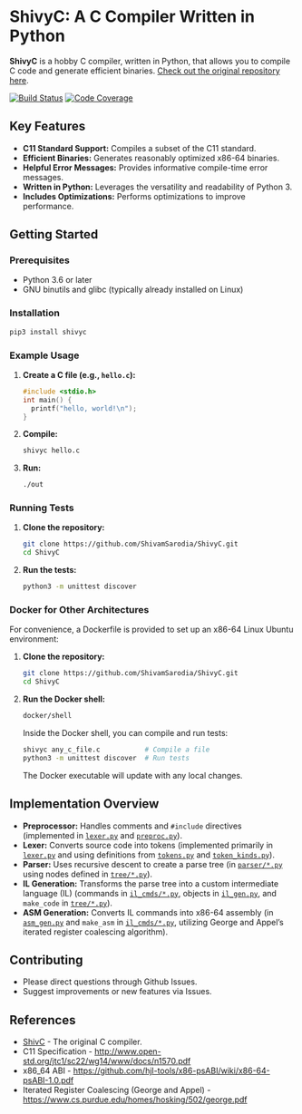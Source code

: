 # ShivyC: A C Compiler Written in Python

**ShivyC** is a hobby C compiler, written in Python, that allows you to compile C code and generate efficient binaries. [Check out the original repository here](https://github.com/ShivamSarodia/ShivyC).

[![Build Status](https://travis-ci.org/ShivamSarodia/ShivyC.svg?branch=master)](https://travis-ci.org/ShivamSarodia/ShivyC)
[![Code Coverage](https://codecov.io/gh/ShivamSarodia/ShivyC/branch/master/graph/badge.svg)](https://codecov.io/gh/ShivamSarodia/ShivyC)

## Key Features

*   **C11 Standard Support:** Compiles a subset of the C11 standard.
*   **Efficient Binaries:** Generates reasonably optimized x86-64 binaries.
*   **Helpful Error Messages:** Provides informative compile-time error messages.
*   **Written in Python:** Leverages the versatility and readability of Python 3.
*   **Includes Optimizations:** Performs optimizations to improve performance.

## Getting Started

### Prerequisites

*   Python 3.6 or later
*   GNU binutils and glibc (typically already installed on Linux)

### Installation

```bash
pip3 install shivyc
```

### Example Usage

1.  **Create a C file (e.g., `hello.c`):**

    ```c
    #include <stdio.h>
    int main() {
      printf("hello, world!\n");
    }
    ```

2.  **Compile:**

    ```bash
    shivyc hello.c
    ```

3.  **Run:**

    ```bash
    ./out
    ```

### Running Tests

1.  **Clone the repository:**

    ```bash
    git clone https://github.com/ShivamSarodia/ShivyC.git
    cd ShivyC
    ```

2.  **Run the tests:**

    ```bash
    python3 -m unittest discover
    ```

### Docker for Other Architectures

For convenience, a Dockerfile is provided to set up an x86-64 Linux Ubuntu environment:

1.  **Clone the repository:**

    ```bash
    git clone https://github.com/ShivamSarodia/ShivyC.git
    cd ShivyC
    ```

2.  **Run the Docker shell:**

    ```bash
    docker/shell
    ```

    Inside the Docker shell, you can compile and run tests:

    ```bash
    shivyc any_c_file.c           # Compile a file
    python3 -m unittest discover  # Run tests
    ```

    The Docker executable will update with any local changes.

## Implementation Overview

*   **Preprocessor:** Handles comments and `#include` directives (implemented in [`lexer.py`](shivyc/lexer.py) and [`preproc.py`](shivyc/lexer.py)).
*   **Lexer:** Converts source code into tokens (implemented primarily in [`lexer.py`](shivyc/lexer.py) and using definitions from [`tokens.py`](shivyc/tokens.py) and [`token_kinds.py`](shivyc/token_kinds.py)).
*   **Parser:** Uses recursive descent to create a parse tree (in [`parser/*.py`](shivyc/parser/) using nodes defined in [`tree/*.py`](shivyc/tree/)).
*   **IL Generation:** Transforms the parse tree into a custom intermediate language (IL) (commands in [`il_cmds/*.py`](shivyc/il_cmds/), objects in [`il_gen.py`](shivyc/il_gen.py), and `make_code` in [`tree/*.py`](shivyc/tree/)).
*   **ASM Generation:** Converts IL commands into x86-64 assembly (in [`asm_gen.py`](shivyc/asm_gen.py) and `make_asm` in [`il_cmds/*.py`](shivyc/il_cmds/), utilizing George and Appel’s iterated register coalescing algorithm).

## Contributing

*   Please direct questions through Github Issues.
*   Suggest improvements or new features via Issues.

## References

*   [ShivC](https://github.com/ShivamSarodia/ShivC) - The original C compiler.
*   C11 Specification - http://www.open-std.org/jtc1/sc22/wg14/www/docs/n1570.pdf
*   x86_64 ABI - https://github.com/hjl-tools/x86-psABI/wiki/x86-64-psABI-1.0.pdf
*   Iterated Register Coalescing (George and Appel) - https://www.cs.purdue.edu/homes/hosking/502/george.pdf